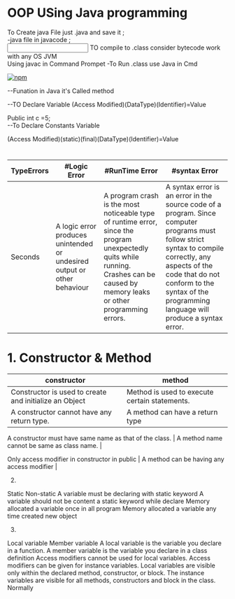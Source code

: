 # OOP USing Java programming


To Create java File just <ChooseFilename>.java and save it ;<br/>
-java file in javacode ; <br/>
  <input style="color:red" type="text">
TO compile to <file>.class consider bytecode work with any OS JVM<br/>
Using javac in Command Prompet 
-To Run <File>.class use Java in Cmd<br/>

[![npm](https://img.shields.io/npm/v/github-buttons)](https://www.npmjs.com/github-buttons)

--Funation in Java it's Called method

--TO Declare Variable 
(Access Modified)(DataType)(Identifier)=Value<br>
  
  Public int c =5;<br>
 --To Declare Constants Variable 
  
(Access Modified)(static)(final)(DataType)(Identifier)=Value<br>
#
TypeErrors | #Logic Error | #RunTime Error | #syntax Error 
--- | --- | --- | --- 
Seconds |  A logic error produces unintended or undesired output or other behaviour | A program crash is the most noticeable type of runtime error, since the program unexpectedly quits while running. Crashes can be caused by memory leaks or other programming errors. | A syntax error is an error in the source code of a program. Since computer programs must follow strict syntax to compile correctly, any aspects of the code that do not conform to the syntax of the programming language will produce a syntax error. | 286 | 289 | 285 | 287 | 287 | 272 | 276 | 269

# 1. Constructor & Method
constructor | method 
--- | --- |
  Constructor is used to create and initialize an Object  | 	Method is used to execute certain statements. |
A constructor cannot have any return type.	|	A method can have a return type   |

A constructor must have same name as that of the class.	 |	 A method name cannot be same as class name.  |

  Only access modifier in constructor in public	|	A method can be having any access modifier  |



	


2.
 Static 	Non-static
A variable must be declaring with static keyword	A variable should not be content a static keyword while declare
Memory allocated a variable once in all program	Memory allocated a variable any time created new object

3.
Local variable	Member variable
A local variable is the variable you declare in a function.	A member variable is the variable you declare in a class definition
Access modifiers cannot be used for local variables.	Access modifiers can be given for instance variables.
Local variables are visible only within the declared method, constructor, or block.	The instance variables are visible for all methods, constructors and block in the class. Normally

